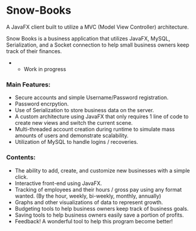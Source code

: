# Snow-Books
A JavaFX client built to utilize a MVC (Model View Controller) architecture.

Snow Books is a business application that utilizes JavaFX, MySQL, Serialization, and a Socket connection to help small business owners keep track of their finances. 

* - Work in progress

### Main Features:
- Secure accounts and simple Username/Password registration.
- Password encrpytion.
- Use of Serialization to store business data on the server.
- A custom architecture using JavaFX that only requires 1 line of code to create new views and switch the current scene.
- Multi-threaded account creation during runtime to simulate mass amounts of users and demonstrate scalability.
- Utilization of MySQL to handle logins / recoveries.

### Contents:
- The ability to add, create, and customize new businesses with a simple click.
- Interactive front-end using JavaFX.
- Tracking of employees and their hours / gross pay using any format wanted. (By the hour, weekly, bi-weekly, monthly, annually)
- Graphs and other visualizations of data to represent growth.
- Budgeting tools to help business owners keep track of business goals.
- Saving tools to help business owners easily save a portion of profits.
- Feedback! A wonderful tool to help this program become better!

